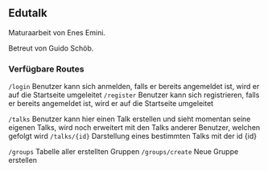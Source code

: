 ## Edutalk

Maturaarbeit von Enes Emini.

Betreut von Guido Schöb.


### Verfügbare Routes
`/login` Benutzer kann sich anmelden, falls er bereits angemeldet ist, wird er auf die Startseite umgeleitet
`/register` Benutzer kann sich registrieren, falls er bereits angemeldet ist, wird er auf die Startseite umgeleitet

`/talks` Benutzer kann hier einen Talk erstellen und sieht momentan seine eigenen Talks, wird noch erweitert mit den Talks anderer Benutzer, welchen gefolgt wird
`/talks/{id}` Darstellung eines bestimmten Talks mit der id {id}

`/groups` Tabelle aller erstellten Gruppen
`/groups/create` Neue Gruppe erstellen